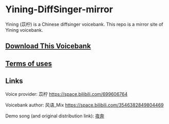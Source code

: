 # Yining-DiffSinger-mirror
Yining (苡柠) is a Chinese diffsinger voicebank. This repo is a mirror site of Yining voicebank.

## [Download This Voicebank](https://github.com/oxygen-dioxide/Yining-DiffSinger-mirror/releases)

## [Terms of uses](LICENSE.md)

## Links
Voice provider: 苡柠 https://space.bilibili.com/699606764

Voicebank author: 风语_Mix https://space.bilibili.com/3546382849804469

Demo song (and original distribution link): [夜奔](https://www.bilibili.com/video/av1104648464/)
